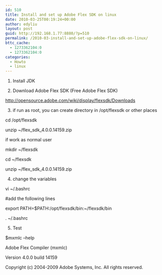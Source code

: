 ```yaml
---
id: 510
title: Install and set up Adobe Flex SDK on linux
date: 2010-03-25T00:19:24+00:00
author: edyliu
layout: post
guid: http://192.168.1.77:8880/?p=510
permalink: /2010-03-install-and-set-up-adobe-flex-sdk-on-linux/
bttc_cache:
  - 1273362104:0
  - 1273362104:0
categories:
  - Howto
  - linux
---
```

1. Install JDK

2. Download Adobe Flex SDK (Free Adobe Flex SDK)
  
http://opensource.adobe.com/wiki/display/flexsdk/Downloads

3. if run as root, you can create directory in /opt/flexsdk or other places
  
cd /opt/flexsdk
  
unzip ~/flex\_sdk\_4.0.0.14159.zip
  
if work as normal user
  
mkdir ~/flexsdk
  
cd ~/flexsdk
  
unzip ~/flex\_sdk\_4.0.0.14159.zip

4. change the variables
  
vi ~/.bashrc
  
#add the following lines
  
export PATH=$PATH:/opt/flexsdk/bin:~/flexsdk/bin
  
. ~/.bashrc

5. Test
  
$mxmlc &#8211;help
  
Adobe Flex Compiler (mxmlc)
  
Version 4.0.0 build 14159
  
Copyright (c) 2004-2009 Adobe Systems, Inc. All rights reserved.